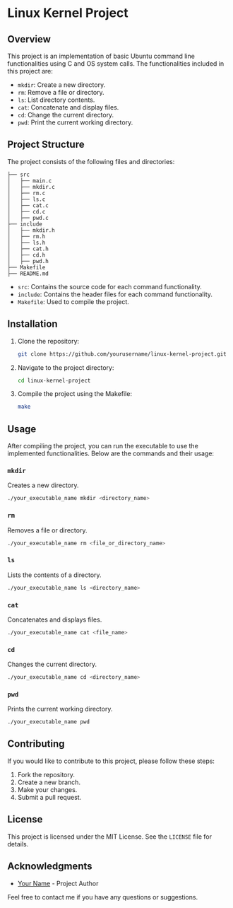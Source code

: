
# Linux Kernel Project

## Overview

This project is an implementation of basic Ubuntu command line functionalities using C and OS system calls. The functionalities included in this project are:

- `mkdir`: Create a new directory.
- `rm`: Remove a file or directory.
- `ls`: List directory contents.
- `cat`: Concatenate and display files.
- `cd`: Change the current directory.
- `pwd`: Print the current working directory.

## Project Structure

The project consists of the following files and directories:

```
├── src
│   ├── main.c
│   ├── mkdir.c
│   ├── rm.c
│   ├── ls.c
│   ├── cat.c
│   ├── cd.c
│   ├── pwd.c
├── include
│   ├── mkdir.h
│   ├── rm.h
│   ├── ls.h
│   ├── cat.h
│   ├── cd.h
│   ├── pwd.h
├── Makefile
├── README.md
```

- `src`: Contains the source code for each command functionality.
- `include`: Contains the header files for each command functionality.
- `Makefile`: Used to compile the project.

## Installation

1. Clone the repository:
   ```sh
   git clone https://github.com/yourusername/linux-kernel-project.git
   ```
2. Navigate to the project directory:
   ```sh
   cd linux-kernel-project
   ```
3. Compile the project using the Makefile:
   ```sh
   make
   ```

## Usage

After compiling the project, you can run the executable to use the implemented functionalities. Below are the commands and their usage:

### `mkdir`

Creates a new directory.

```sh
./your_executable_name mkdir <directory_name>
```

### `rm`

Removes a file or directory.

```sh
./your_executable_name rm <file_or_directory_name>
```

### `ls`

Lists the contents of a directory.

```sh
./your_executable_name ls <directory_name>
```

### `cat`

Concatenates and displays files.

```sh
./your_executable_name cat <file_name>
```

### `cd`

Changes the current directory.

```sh
./your_executable_name cd <directory_name>
```

### `pwd`

Prints the current working directory.

```sh
./your_executable_name pwd
```

## Contributing

If you would like to contribute to this project, please follow these steps:

1. Fork the repository.
2. Create a new branch.
3. Make your changes.
4. Submit a pull request.

## License

This project is licensed under the MIT License. See the `LICENSE` file for details.

## Acknowledgments

- [Your Name](https://github.com/yourusername) - Project Author

Feel free to contact me if you have any questions or suggestions.
